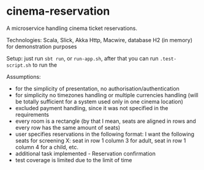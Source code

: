# cinema-reservation

A microservice handling cinema ticket reservations.

Technologies: Scala, Slick, Akka Http, Macwire, database H2 (in memory) for demonstration purposes

Setup: just run ``sbt run``, or `run-app.sh`, after that you can run `.test-script.sh` to run the 

Assumptions:
- for the simplicity of presentation, no authorisation/authentication
- for simplicity no timezones handling or multiple currencies handling (will be totally sufficient for a system used only in one cinema location)
- excluded payment handling, since it was not specified in the requirements
- every room is a rectangle (by that I mean, seats are aligned in rows and every row has the same amount of seats)
- user specifies reservations in the following format: I want the following seats for screening X: seat in row 1 column 3 for adult, seat in row 1 column 4 for a child, etc.
- additional task implemented - Reservation confirmation
- test coverage is limited due to the limit of time